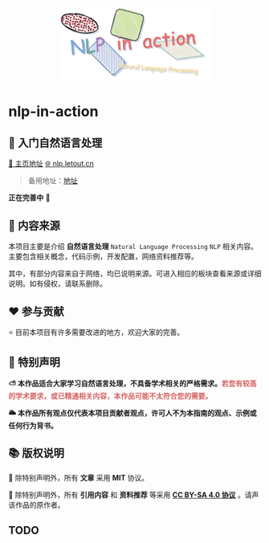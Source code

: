 <p align="center">
	<a>
        <img width="300px" src="https://raw.githubusercontent.com/EmeryWan/nlp-in-action/main/public/img/large-banner.png"/>
    </a>
</p>

# nlp-in-action

## 🚆 入门自然语言处理

[📑 主页地址](https://nlp.letout.cn) [🌐 nlp.letout.cn](https://nlp.letout.cn)

> 备用地址：[地址](https://nlp-in-action.pages.dev/)

**正在完善中** 🤗

## 📖 内容来源

本项目主要是介绍 **自然语言处理** `Natural Language Processing` `NLP` 相关内容。主要包含相关概念，代码示例，开发配置，网络资料推荐等。

其中，有部分内容来自于网络，均已说明来源。可进入相应的板块查看来源或详细说明。如有侵权，请联系删除。

## ❤️ 参与贡献

⭐️ 目前本项目有许多需要改进的地方，欢迎大家的完善。

## 🎈 特别声明

**⛅️ 本作品适合大家学习自然语言处理，不具备学术相关的严格需求。<span style="color: #d56161;">若您有较高的学术要求，或已精通相关内容，本作品可能不太符合您的需要。</span>**

**🌥 本作品所有观点仅代表本项目贡献者观点，许可人不为本指南的观点、示例或任何行为背书。**

## 📚 版权说明

📘 除特别声明外，所有 **文章** 采用 **MIT** 协议。

📙 除特别声明外，所有 **引用内容** 和 **资料推荐** 等采用 **[CC BY-SA 4.0 协议](https://creativecommons.org/licenses/by-sa/4.0/deed.zh)** 。请声该作品的原作者。

## TODO
